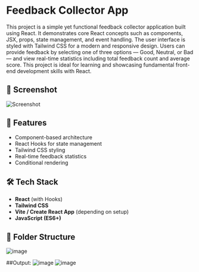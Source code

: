 # Feedback Collector App

This project is a simple yet functional feedback collector application built using React. It demonstrates core React concepts such as components, JSX, props, state management, and event handling. The user interface is styled with Tailwind CSS for a modern and responsive design. Users can provide feedback by selecting one of three options — Good, Neutral, or Bad — and view real-time statistics including total feedback count and average score. This project is ideal for learning and showcasing fundamental front-end development skills with React.

## 📸 Screenshot

![Screenshot](screenshot.png)

## 🚀 Features

- Component-based architecture
- React Hooks for state management
- Tailwind CSS styling
- Real-time feedback statistics
- Conditional rendering

## 🛠️ Tech Stack

- **React** (with Hooks)
- **Tailwind CSS**
- **Vite / Create React App** (depending on setup)
- **JavaScript (ES6+)**

## 📁 Folder Structure

![image](https://github.com/user-attachments/assets/3598ba23-c13c-4d0f-bbf4-a2f1c8d40528)

##Output:
![image](https://github.com/user-attachments/assets/7cc46a2b-bb45-4534-9d89-ebb8316fbcf0)
![image](https://github.com/user-attachments/assets/665add21-e1f5-4a04-b2e9-d3dc3a60eaa6)

